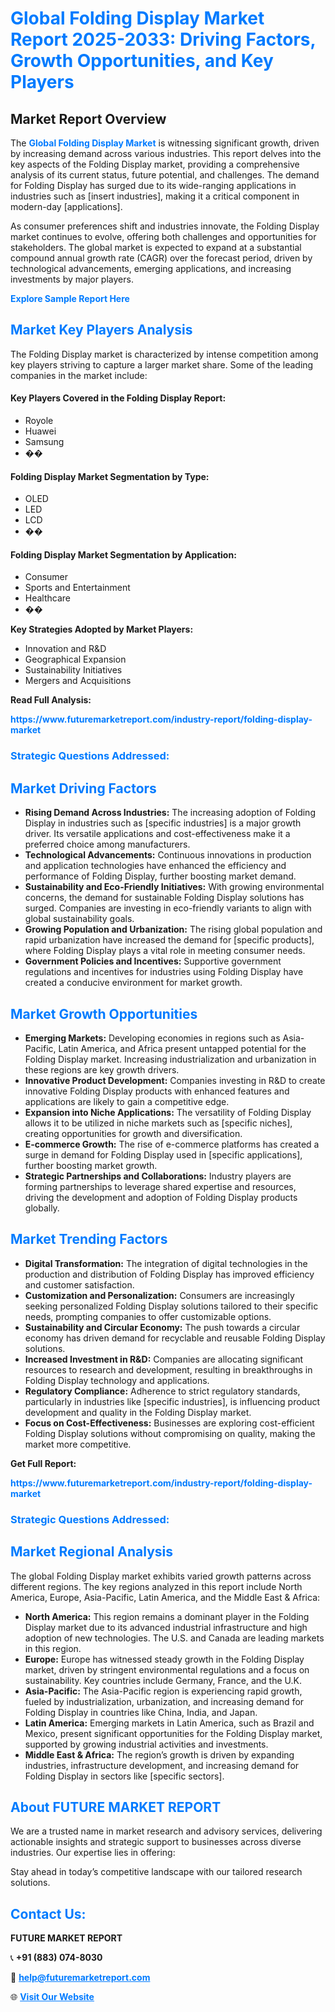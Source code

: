 <h1 style="color: #007BFF;">Global Folding Display Market Report 2025-2033: Driving Factors, Growth Opportunities, and Key Players</h1>

<section id="overview">
<h2>Market Report Overview</h2>
<p>The <a href="https://www.futuremarketreport.com/industry-report/folding-display-market" style="color: #007BFF; text-decoration: none;"><strong>Global Folding Display Market</strong></a> is witnessing significant growth, driven by increasing demand across various industries. This report delves into the key aspects of the Folding Display market, providing a comprehensive analysis of its current status, future potential, and challenges. The demand for Folding Display has surged due to its wide-ranging applications in industries such as [insert industries], making it a critical component in modern-day [applications].</p>
<p>As consumer preferences shift and industries innovate, the Folding Display market continues to evolve, offering both challenges and opportunities for stakeholders. The global market is expected to expand at a substantial compound annual growth rate (CAGR) over the forecast period, driven by technological advancements, emerging applications, and increasing investments by major players.</p>
</section>

<section id="overview">
<p><a href="https://www.futuremarketreport.com/request-sample/reportId=114081" style="color: #007BFF; text-decoration: none;"><strong>Explore Sample Report Here</strong></a></p>
</section>

<section id="key-players">
<h2 style="color: #007BFF;">Market Key Players Analysis</h2>
<p>The Folding Display market is characterized by intense competition among key players striving to capture a larger market share. Some of the leading companies in the market include:</p>
<h4>Key Players Covered in the Folding Display Report:</h4>
<ul><li>Royole</li><li>Huawei</li><li>Samsung</li><li>��</li></ul>
<h4>Folding Display Market Segmentation by Type:</h4>
<ul><li>OLED</li><li>LED</li><li>LCD</li><li>��</li></ul>

<h4>Folding Display Market Segmentation by Application:</h4>
<ul><li>Consumer</li><li>Sports and Entertainment</li><li>Healthcare</li><li>��</li></ul>
<p><strong>Key Strategies Adopted by Market Players:</strong></p>
<ul>
<li>Innovation and R&D</li>
<li>Geographical Expansion</li>
<li>Sustainability Initiatives</li>
<li>Mergers and Acquisitions</li>
</ul>
</section>

<section>
<p><strong>Read Full Analysis: </strong></p><a href="https://www.futuremarketreport.com/industry-report/folding-display-market" style="color: #007BFF; text-decoration: none;"><strong>https://www.futuremarketreport.com/industry-report/folding-display-market</strong></a>
<h3 style="color: #007BFF;">Strategic Questions Addressed:</h3>
</section>

<section id="driving-factors">
<h2 style="color: #007BFF;">Market Driving Factors</h2>
<ul>
<li><strong>Rising Demand Across Industries:</strong> The increasing adoption of Folding Display in industries such as [specific industries] is a major growth driver. Its versatile applications and cost-effectiveness make it a preferred choice among manufacturers.</li>
<li><strong>Technological Advancements:</strong> Continuous innovations in production and application technologies have enhanced the efficiency and performance of Folding Display, further boosting market demand.</li>
<li><strong>Sustainability and Eco-Friendly Initiatives:</strong> With growing environmental concerns, the demand for sustainable Folding Display solutions has surged. Companies are investing in eco-friendly variants to align with global sustainability goals.</li>
<li><strong>Growing Population and Urbanization:</strong> The rising global population and rapid urbanization have increased the demand for [specific products], where Folding Display plays a vital role in meeting consumer needs.</li>
<li><strong>Government Policies and Incentives:</strong> Supportive government regulations and incentives for industries using Folding Display have created a conducive environment for market growth.</li>
</ul>
</section>

<section id="growth-opportunities">
<h2 style="color: #007BFF;">Market Growth Opportunities</h2>
<ul>
<li><strong>Emerging Markets:</strong> Developing economies in regions such as Asia-Pacific, Latin America, and Africa present untapped potential for the Folding Display market. Increasing industrialization and urbanization in these regions are key growth drivers.</li>
<li><strong>Innovative Product Development:</strong> Companies investing in R&D to create innovative Folding Display products with enhanced features and applications are likely to gain a competitive edge.</li>
<li><strong>Expansion into Niche Applications:</strong> The versatility of Folding Display allows it to be utilized in niche markets such as [specific niches], creating opportunities for growth and diversification.</li>
<li><strong>E-commerce Growth:</strong> The rise of e-commerce platforms has created a surge in demand for Folding Display used in [specific applications], further boosting market growth.</li>
<li><strong>Strategic Partnerships and Collaborations:</strong> Industry players are forming partnerships to leverage shared expertise and resources, driving the development and adoption of Folding Display products globally.</li>
</ul>
</section>

<section id="trending-factors">
<h2 style="color: #007BFF;">Market Trending Factors</h2>
<ul>
<li><strong>Digital Transformation:</strong> The integration of digital technologies in the production and distribution of Folding Display has improved efficiency and customer satisfaction.</li>
<li><strong>Customization and Personalization:</strong> Consumers are increasingly seeking personalized Folding Display solutions tailored to their specific needs, prompting companies to offer customizable options.</li>
<li><strong>Sustainability and Circular Economy:</strong> The push towards a circular economy has driven demand for recyclable and reusable Folding Display solutions.</li>
<li><strong>Increased Investment in R&D:</strong> Companies are allocating significant resources to research and development, resulting in breakthroughs in Folding Display technology and applications.</li>
<li><strong>Regulatory Compliance:</strong> Adherence to strict regulatory standards, particularly in industries like [specific industries], is influencing product development and quality in the Folding Display market.</li>
<li><strong>Focus on Cost-Effectiveness:</strong> Businesses are exploring cost-efficient Folding Display solutions without compromising on quality, making the market more competitive.</li>
</ul>
</section>

<section>
<p><strong>Get Full Report: </strong></p><a href="https://www.futuremarketreport.com/industry-report/folding-display-market" style="color: #007BFF; text-decoration: none;"><strong>https://www.futuremarketreport.com/industry-report/folding-display-market</strong></a>
<h3 style="color: #007BFF;">Strategic Questions Addressed:</h3>
</section>


<section id="regional-analysis">
<h2 style="color: #007BFF;">Market Regional Analysis</h2>
<p>The global Folding Display market exhibits varied growth patterns across different regions. The key regions analyzed in this report include North America, Europe, Asia-Pacific, Latin America, and the Middle East & Africa:</p>
<ul>
<li><strong>North America:</strong> This region remains a dominant player in the Folding Display market due to its advanced industrial infrastructure and high adoption of new technologies. The U.S. and Canada are leading markets in this region.</li>
<li><strong>Europe:</strong> Europe has witnessed steady growth in the Folding Display market, driven by stringent environmental regulations and a focus on sustainability. Key countries include Germany, France, and the U.K.</li>
<li><strong>Asia-Pacific:</strong> The Asia-Pacific region is experiencing rapid growth, fueled by industrialization, urbanization, and increasing demand for Folding Display in countries like China, India, and Japan.</li>
<li><strong>Latin America:</strong> Emerging markets in Latin America, such as Brazil and Mexico, present significant opportunities for the Folding Display market, supported by growing industrial activities and investments.</li>
<li><strong>Middle East & Africa:</strong> The region’s growth is driven by expanding industries, infrastructure development, and increasing demand for Folding Display in sectors like [specific sectors].</li>
</ul>
</section>

<footer>
<h2 style="color: #007BFF;">About FUTURE MARKET REPORT</h2>
<p>We are a trusted name in market research and advisory services, delivering actionable insights and strategic support to businesses across diverse industries. Our expertise lies in offering:</p>

<p>Stay ahead in today’s competitive landscape with our tailored research solutions.</p>

<h2 style="color: #007BFF;">Contact Us:</h2>
<p><strong>FUTURE MARKET REPORT</strong></p>
<p>📞 <strong>+91 (883) 074-8030</strong></p>
<p>📧 <strong><a href="mailto:help@futuremarketreport.com" style="color: #007BFF;">help@futuremarketreport.com</a></strong></p>
<p>🌐 <strong><a href="https://www.futuremarketreport.com/" style="color: #007BFF;">Visit Our Website</a></strong></p>
</footer>